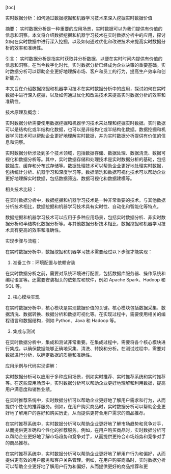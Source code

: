 
[toc]                    
                
                
实时数据分析：如何通过数据挖掘和机器学习技术来深入挖掘实时数据价值

摘要：
实时数据分析是一种重要的应用场景，实时数据可以为我们提供有价值的信息和洞察。本文将介绍数据挖掘和机器学习技术在实时数据分析中的应用，探讨如何在实时数据中进行深入挖掘，以及如何通过优化和改进技术来提高实时数据分析的效率和准确性。

引言：
实时数据分析是指实时获取并分析数据，以便在实时时间内提供有价值的信息和洞察。在当今数字化时代，实时数据分析已经成为企业决策的重要基础。实时数据分析可以帮助企业更好地理解市场、客户和员工的行为，提高生产效率和创新能力。

本文旨在介绍数据挖掘和机器学习技术在实时数据分析中的应用，探讨如何在实时数据中进行深入挖掘，以及如何通过优化和改进技术来提高实时数据分析的效率和准确性。

技术原理及概念：

实时数据分析需要使用数据挖掘和机器学习技术来处理和挖掘实时数据。实时数据可以是结构化或半结构化数据，也可以是非结构化或半结构化数据。数据挖掘和机器学习技术可以帮助企业更好地理解实时数据，并为实时数据分析提供有价值的信息和洞察。

实时数据分析涉及到多个技术领域，包括数据存储、数据处理、数据清洗、数据可视化和数据分析等。其中，实时数据存储和处理技术是实时数据分析的基础，包括数据库、缓存和分布式存储等。数据处理技术可以帮助企业更好地处理实时数据，包括统计分析、机器学习和深度学习等。数据清洗和数据可视化技术可以帮助企业更好地理解实时数据，包括数据筛选、数据可视化和数据建模等。

相关技术比较：

在实时数据分析中，数据挖掘和机器学习技术是一种非常重要的技术。与其他数据分析技术相比，数据挖掘和机器学习技术具有实时性、自动化和智能化等特点。

数据挖掘和机器学习技术可以应用于多种应用场景，包括实时数据分析、非实时数据分析和半结构化数据分析等。与其他数据分析技术相比，数据挖掘和机器学习技术具有更高的效率和准确性。

实现步骤与流程：

在实时数据分析中，数据挖掘和机器学习技术需要经过以下步骤才能实现：

1. 准备工作：环境配置与依赖安装

在实时数据分析之前，需要对系统环境进行配置，包括数据库服务器、操作系统和编程语言等。还需要安装相关的依赖库和软件，例如 Apache Spark、Hadoop 和 SQL 等。

2. 核心模块实现

在实时数据分析中，核心模块是实现数据价值的关键。核心模块包括数据采集、数据清洗、数据转换、数据分析和数据可视化等。在实现过程中，需要使用相关的编程语言和数据结构，例如 Python、Java 和 Hadoop 等。

3. 集成与测试

在实时数据分析中，集成和测试非常重要。在集成过程中，需要将各个核心模块进行集成，以确保数据能够正确地采集、清洗、转换和分析。在测试过程中，需要对数据进行分析，以确定数据的质量和准确性。

应用示例与代码实现讲解：

实时数据分析可以应用于多种应用场景，例如实时推荐、实时推荐系统和实时推荐等。在这些应用场景中，实时数据分析可以帮助企业更好地理解和利用数据，提高用户满意度和销售业绩。

在实时推荐系统中，实时数据分析可以帮助企业更好地了解用户需求和行为，从而提供个性化的推荐服务。例如，在用户购买商品时，实时数据分析可以帮助企业更好地了解用户的喜好和购买历史，从而提供更符合用户需求的商品推荐。

在实时推荐系统中，实时数据分析可以帮助企业更好地了解市场趋势和竞争对手，从而提供更准确和个性化的推荐服务。例如，在用户购买商品时，实时数据分析可以帮助企业更好地了解市场趋势和竞争对手，从而提供更符合市场趋势和竞争对手的商品推荐。

在实时推荐系统中，实时数据分析可以帮助企业更好地了解用户行为和偏好，从而提供更有效的用户服务和客户关系管理。例如，在用户购买商品时，实时数据分析可以帮助企业更好地了解用户行为和偏好，从而提供更好的商品推荐和更

